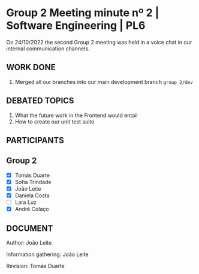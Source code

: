 # Group 2 Meeting minute nº 2 | Software Engineering | PL6 

On 24/10/2022 the second Group 2 meeting was held in a 
voice chat in our internal communication channels.

## WORK DONE

1. Merged all our branches into our main development branch `group_2/dev`

## DEBATED TOPICS

1. What the future work in the Frontend would entail
2. How to create our unit test suite

## PARTICIPANTS

## Group 2
  - [x] Tomás Duarte
  - [x] Sofia Trindade
  - [x] João Leite
  - [x] Daniela Costa
  - [ ] Lara Luz
  - [x] André Colaço
 
## DOCUMENT

Author: João Leite 

Information gathering: João Leite

Revision: Tomás Duarte
